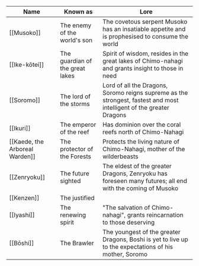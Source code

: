 | Name | Known as | Lore |
| ----- | ------ | ---- |
| [[Musoko]] | The enemy of the world's son | The covetous serpent Musoko has an insatiable appetite and is prophesised to consume the world |
| [[Ike-kōtei]] | The guardian of the great lakes | Spirit of wisdom, resides in the great lakes of Chimo-nahagi and grants insight to those in need |
| [[Soromo]] | The lord of the storms |  Lord of all the Dragons, Soromo reigns supreme as the strongest, fastest and most intelligent of the greater Dragons | 
| [[Ikuri]] | The emperor of the reef | Has dominion over the coral reefs north of Chimo-Nahagi |
| [[Kaede, the Arboreal Warden]] | The protector of the Forests | Protects the living nature of Chimo-Nahagi, mother of the wilderbeasts |
| [[Zenryoku]] | The future sighted | The eldest of the greater Dragons, Zenryoku has foreseen many futures; all end with the coming of Musoko |
| [[Kenzen]] | The justified |  |
| [[Iyashi]] | The renewing spirit | "The salvation of Chimo-nahagi", grants reincarnation to those deserving |
| [[Bōshi]] | The Brawler | The youngest of the greater Dragons, Boshi is yet to live up to the expectations of his mother, Soromo |
